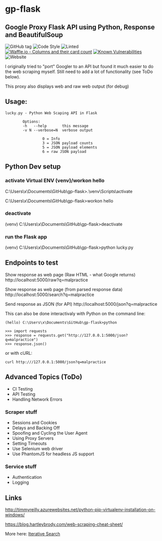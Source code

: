 # gp-flask

## Google Proxy Flask API using Python, Response and BeautifulSoup

![GitHub tag](https://img.shields.io/github/tag/mkobar/gp-flask.svg)
![Code Style](https://img.shields.io/badge/platform-Android-brightgreen.svg)
![Linted](https://img.shields.io/badge/platform-Web-orange.svg)
[![Waffle.io - Columns and their card count](https://badge.waffle.io/mkobar/gp-serp-url.svg?columns=all)](https://waffle.io/mkobar/gp-serp-url)
[![Known Vulnerabilities](https://snyk.io/test/github/mkobar/gp-flask/badge.svg?targetFile=requirements.txt)](https://snyk.io/test/github/mkobar/gp-flask?targetFile=requirements.txt)
![Website](https://img.shields.io/website-up-down-green-red/https/gp-python.herokuapp.com%2Fsearch%3Fhl%3Den%26gl%3Dus%26ie%3DUTF-8%26q%3Dcats%2Bvideo.svg)

I originally tried to "port" Googler to an API but found it much easier to do the web scraping myself.  Still need to add a lot of functionality (see ToDo below).

This proxy also displays web and raw web output (for debug)

## Usage:
```
lucky.py - Python Web Scaping API in Flask

        Options:
        -h   --help       this message
        -v N --verbose=N  verbose output

                 0 = Info
                 3 = JSON payload counts
                 5 = JSON payload elements
                 6 = raw JSON payload
```

## Python Dev setup
### activate Virtual ENV (venv)/workon hello

C:\Users\x\Documents\GitHub\gp-flask>.\venv\Scripts\activate

C:\Users\x\Documents\GitHub\gp-flask>workon hello

### deactivate

(venv) C:\Users\x\Documents\GitHub\gp-flask>deactivate

### run the Flask app

(venv) C:\Users\x\Documents\GitHub\gp-flask>python lucky.py

## Endpoints to test

Show response as web page (Raw HTML - what Google returns)
http://localhost:5000/raw?q=malpractice

Show response as web page (from parsed response data)
http://localhost:5000/search?q=malpractice

Send response as JSON (for API)
http://localhost:5000/json?q=malpractice

This can also be done interactivaly with Python on the command line:
```
(hello) C:\Users\x\Documents\GitHub\gp-flask>python

>>> import requests
>>> response = requests.get("http://127.0.0.1:5000/json?q=malpractice")
>>> response.json()
```
or with cURL:
```
curl http:///127.0.0.1:5000/json?q=malpractice
```

## Advanced Topics (ToDo)

- CI Testing
- API Testing
- Handling Network Errors

### Scraper stuff
- Sessions and Cookies
- Delays and Backing Off
- Spoofing and Cycling the User Agent
- Using Proxy Servers
- Setting Timeouts
- Use Selenium web driver
- Use PhantomJS for headless JS support

### Service stuff
- Authentication
- Logging

## Links

http://timmyreilly.azurewebsites.net/python-pip-virtualenv-installation-on-windows/

https://blog.hartleybrody.com/web-scraping-cheat-sheet/

More here: [Iterative Search](http://iterativesearch.com)

